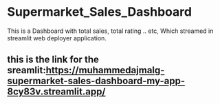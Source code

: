 # Supermarket_Sales_Dashboard
This is a Dashboard with total sales, total rating .. etc, Which streamed in streamlit web deployer application.
## this is the link for the sreamlit:https://muhammedajmalg-supermarket-sales-dashboard-my-app-8cy83v.streamlit.app/
